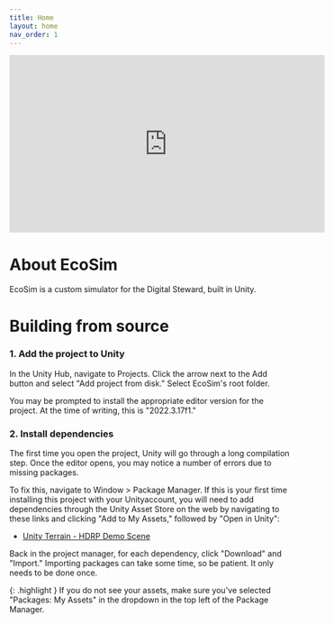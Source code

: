 ```yaml
---
title: Home
layout: home
nav_order: 1
---
```


<iframe width="560" height="315" src="https://www.youtube-nocookie.com/embed/MP3kJ36SKxM?si=eMX4H46jnp1a72wU" title="YouTube video player" frameborder="0" allow="accelerometer; autoplay; clipboard-write; encrypted-media; gyroscope; picture-in-picture; web-share" allowfullscreen></iframe>

# About EcoSim

EcoSim is a custom simulator for the Digital Steward, built in Unity.

# Building from source

### 1. Add the project to Unity

In the Unity Hub, navigate to Projects. Click the arrow next to the Add button and select "Add project from disk." Select EcoSim's root folder.

You may be prompted to install the appropriate editor version for the project. At the time of writing, this is "2022.3.17f1."

### 2. Install dependencies

The first time you open the project, Unity will go through a long compilation step. Once the editor opens, you may notice a number of errors due to missing packages.

To fix this, navigate to Window > Package Manager. If this is your first time installing this project with your Unityaccount, you will need to add dependencies through the Unity Asset Store on the web by navigating to these links and clicking "Add to My Assets," followed by "Open in Unity":

- [Unity Terrain - HDRP Demo Scene](https://assetstore.unity.com/packages/3d/environments/unity-terrain-hdrp-demo-scene-213198)

Back in the project manager, for each dependency, click "Download" and "Import." Importing packages can take some time, so be patient. It only needs to be done once.

{: .highlight }
If you do not see your assets, make sure you've selected "Packages: My Assets" in the dropdown in the top left of the Package Manager.
